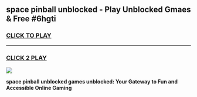 
## space pinball unblocked - Play Unblocked Gmaes & Free #6hgti
<h3>
<a href="https://news.freeplayer.one?title=space_pinball_unblocked&ref=24F">CLICK TO PLAY</a></h3>
<hr>

<h3>
<a href="https://news.freeplayer.one?title=space_pinball_unblocked&ref=24F">CLICK 2 PLAY</a>
  
</h3>

<a href="https://news.freeplayer.one?title=space_pinball_unblocked&ref=24F/"><img src="https://clearcache.store/games.png"></a>


**space pinball unblocked games unblocked: Your Gateway to Fun and Accessible Online Gaming**
